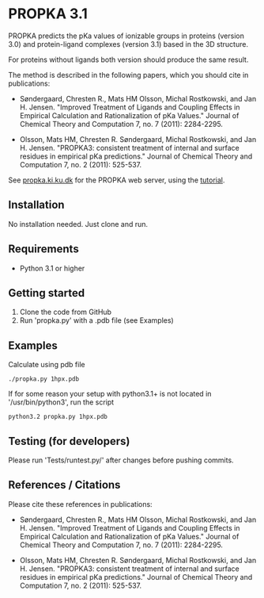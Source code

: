# PROPKA 3.1

PROPKA predicts the pKa values of ionizable groups in
proteins (version 3.0) and
protein-ligand complexes (version 3.1)
based in the 3D structure.

For proteins without ligands both version should produce the same result.

The method is described in the following papers, which you should cite
in publications:

* Søndergaard, Chresten R., Mats HM Olsson, Michal Rostkowski, and Jan H. Jensen. "Improved Treatment of Ligands and Coupling Effects in Empirical Calculation and Rationalization of pKa Values." Journal of Chemical Theory and Computation 7, no. 7 (2011): 2284-2295.

* Olsson, Mats HM, Chresten R. Søndergaard, Michal Rostkowski, and Jan H. Jensen. "PROPKA3: consistent treatment of internal and surface residues in empirical pKa predictions." Journal of Chemical Theory and Computation 7, no. 2 (2011): 525-537.

See [propka.ki.ku.dk](http://propka.ki.ku.dk/) for the PROPKA web server,
using the [tutorial](http://propka.ki.ku.dk/~luca/wiki/index.php/PROPKA_3.1_Tutorial).

## Installation

No installation needed. Just clone and run.

## Requirements

* Python 3.1 or higher

## Getting started

1. Clone the code from GitHub
2. Run 'propka.py' with a .pdb file (see Examples)

## Examples

Calculate using pdb file

    ./propka.py 1hpx.pdb

If for some reason your setup with python3.1+ is
not located in '/usr/bin/python3', run the script

    python3.2 propka.py 1hpx.pdb

## Testing (for developers)

Please run 'Tests/runtest.py/' after changes before pushing commits.

## References / Citations

Please cite these references in publications:

* Søndergaard, Chresten R., Mats HM Olsson, Michal Rostkowski, and Jan H. Jensen. "Improved Treatment of Ligands and Coupling Effects in Empirical Calculation and Rationalization of pKa Values." Journal of Chemical Theory and Computation 7, no. 7 (2011): 2284-2295.

* Olsson, Mats HM, Chresten R. Søndergaard, Michal Rostkowski, and Jan H. Jensen. "PROPKA3: consistent treatment of internal and surface residues in empirical pKa predictions." Journal of Chemical Theory and Computation 7, no. 2 (2011): 525-537.



